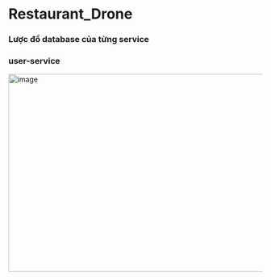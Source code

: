 # Restaurant_Drone
### Lược đồ database của từng service
### user-service
<img width="795" height="392" alt="image" src="https://github.com/user-attachments/assets/7d27b1c4-05fe-4e0e-810a-7cf4990ecd30" />
